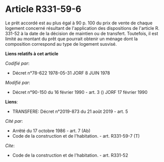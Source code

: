 # Article R331-59-6

Le prêt accordé est au plus égal à 90 p. 100 du prix de vente de chaque logement concerné résultant de l'application des
dispositions de l'article R. 331-52 à la date de la décision de maintien ou de transfert. Toutefois, il est limité au montant
du prêt que pourrait obtenir un ménage dont la composition correspond au type de logement susvisé.

**Liens relatifs à cet article**

_Codifié par_:

  - Décret n°78-622 1978-05-31 JORF 8 JUIN 1978

_Modifié par_:

  - Décret n°90-150 du 16 février 1990 - art. 3 () JORF 17 février 1990

**Liens**:

  - TRANSFERE: Décret n°2019-873 du 21 août 2019 - art. 5

_Cité par_:

  - Arrêté du 17 octobre 1986 - art. 7 (Ab)
  - Code de la construction et de l'habitation. - art. R331-59-7 (T)

_Cite_:

  - Code de la construction et de l'habitation. - art. R331-52
